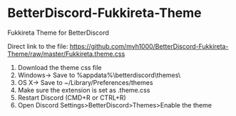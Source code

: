 # BetterDiscord-Fukkireta-Theme
Fukkireta Theme for BetterDiscord

Direct link to the file: https://github.com/myh1000/BetterDiscord-Fukkireta-Theme/raw/master/Fukkireta.theme.css

1. Download the theme css file
3. Windows-> Save to %appdata%\betterdiscord\themes\
3. OS X-> Save to ~/Library/Preferences/themes
4. Make sure the extension is set as .theme.css
5. Restart Discord (CMD+R or CTRL+R)
6. Open Discord Settings>BetterDiscord>Themes>Enable the theme
